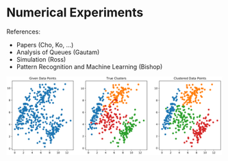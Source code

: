 # Numerical Experiments

References: 
- Papers (Cho, Ko, ...)
- Analysis of Queues (Gautam)
- Simulation (Ross)
- Pattern Recognition and Machine Learning (Bishop)

![](/MachineLearning/GaussianMixtureModel/sample_plot.png)
